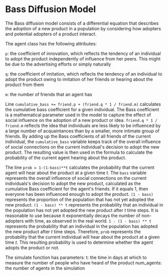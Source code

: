 # Bass Diffusion Model
The Bass diffusion model consists of a differential equation that describes the adoption of a new product in a population by considering how adopters and potential adopters of a product interact.

The agent class has the following attributes:

`p`: the coefficient of innovation, which reflects the tendency of an individual to adopt the product independently of influence from her peers. This might be due to the advertising efforts or simply naturally

`q`: the coefficient of imitation, which reflects the tendency of an individual to adopt the product owing to imitation of her friends or hearing about the product from them

`m`: the number of friends that an agent has

Line `cumulative_bass += friend.p + (friend.q * 1 / friend.m)` calculates the cumulative bass coefficient for a given individual. The Bass coefficient is a mathematical parameter used in the model to capture the effect of social influence on the adoption of a new product or idea. `friend.q * 1 / friend.m` reflects the idea that individuals are less likely to be influenced by a large number of acquaintances than by a smaller, more intimate group
of friends. By adding up the Bass coefficients of all friends of the current individual, the `cumulative_bass` variable keeps track of the overall influence of social connections on the current individual's decision to adopt the new product. The resulting value is then used in the formula to calculate the probability of the current agent hearing about the product.

The line `prob = 1-(1-bass)**t` calculates the probability that the current agent will hear about the product at a given time $t$.
The `bass` variable represents the overall influence of social connections on the current individuals's decision to adopt the new product, calculated as the cumulative Bass coefficient for the agent's friends. If it equals 1, then everyone has been influenced enough to adopt the product.
`(1 - bass)` represents the proportion of the population that has not yet adopted the new product.
`(1 - bass) ** t` represents the probability that an individual in the population has not yet adopted the new product after $t$ time steps. It is reasonable to use because it exponentially decays the number of non-adopters with time, as observed in the real world.
`1 - (1 - bass) ** t` represents the probability that an individual in the population has adopted the new product after $t$ time steps.
Therefore, `prob` represents the probability that the current individual will hear about the product at a given time $t$. This resulting probability is used to determine whether the agent adopts the product or not.


The simulate function has parameters:
t: the time in days at which to measure the number of people who have heard of the product
num_agents: the number of agents in the simulation
